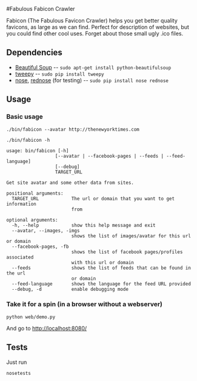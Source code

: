 #Fabulous Fabicon Crawler

Fabicon (The Fabulous Favicon Crawler) helps you get better quality favicons, as large as we can find. Perfect for description of websites, but you could find other cool uses. 
Forget about those small ugly .ico files.

## Dependencies

* [Beautiful Soup](http://www.crummy.com/software/BeautifulSoup/) -- `sudo apt-get install python-beautifulsoup`
* [tweepy](https://github.com/tweepy/tweepy) -- `sudo pip install tweepy`
* [nose](https://nose.readthedocs.org/en/latest/), [rednose](https://github.com/gfxmonk/rednose) (for testing) -- `sudo pip install nose rednose`

## Usage

### Basic usage 

    ./bin/fabicon --avatar http://thenewyorktimes.com

    ./bin/fabicon -h

	usage: bin/fabicon [-h]
	                  [--avatar | --facebook-pages | --feeds | --feed-language]
	                  [--debug]
	                  TARGET_URL
	
	Get site avatar and some other data from sites.
	
	positional arguments:
	  TARGET_URL            The url or domain that you want to get information
	                        from
	
	optional arguments:
	  -h, --help            show this help message and exit
	  --avatar, --images, -imgs
	                        shows the list of images/avatar for this url or domain
	  --facebook-pages, -fb
	                        shows the list of facebook pages/profiles associated
	                        with this url or domain
	  --feeds               shows the list of feeds that can be found in the url
	                        or domain
	  --feed-language       shows the language for the feed URL provided
	  --debug, -d           enable debugging mode

### Take it for a spin (in a browser without a webserver)
	
    python web/demo.py
    
And go to [http://localhost:8080/](http://localhost:8080/)


## Tests
Just run

	nosetests


	
    
